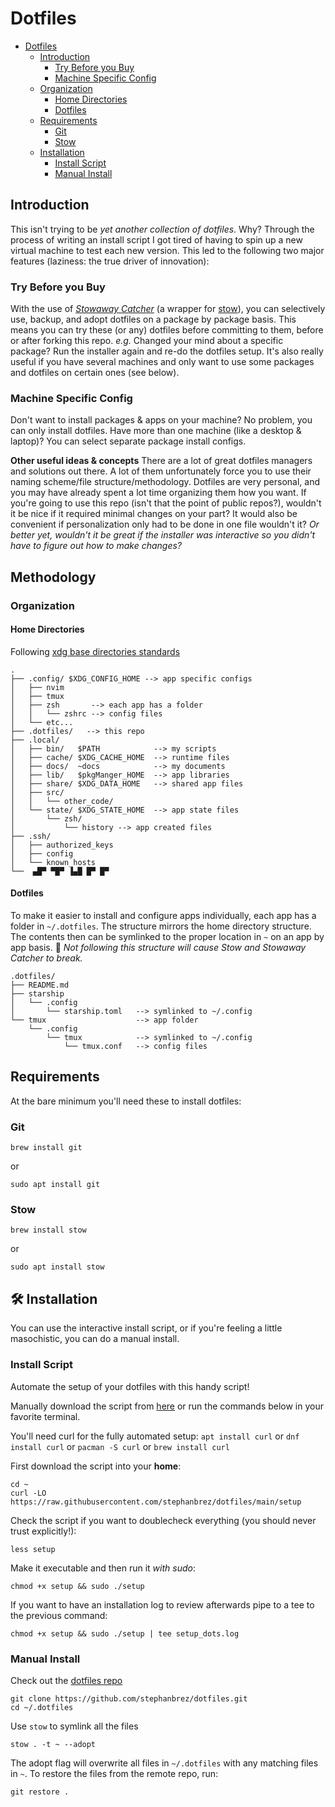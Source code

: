 # Dotfiles

- [Dotfiles](#dotfiles)
  * [Introduction](#introduction)
    + [Try Before you Buy](#try-before-you-buy)
    + [Machine Specific Config](#machine-specific-config)
  * [Organization](#organization)
    + [Home Directories](#home-directories)
    + [Dotfiles](#dotfiles-1)
  * [Requirements](#requirements)
    + [Git](#git)
    + [Stow](#stow)
  * [Installation](#installation)
    + [Install Script](#install-script)
    + [Manual Install](#manual-install)


## Introduction

This isn't trying to be *yet another collection of dotfiles*. Why? Through the process of writing an install script I got tired of having to spin up a new virtual machine to test each new version. This led to the following two major features (laziness: the true driver of innovation):

### Try Before you Buy
With the use of [*Stowaway Catcher*](https://github.com/stephanbrez/dotfiles/blob/main/bin/stowaway-check) (a wrapper for [stow](https://www.gnu.org/software/stow/)), you can selectively use, backup, and adopt dotfiles on a package by package basis. This means you can try these (or any) dotfiles before committing to them, before or after forking this repo. *e.g.* Changed your mind about a specific package? Run the installer again and re-do the dotfiles setup. It's also really useful if you have several machines and only want to use some packages and dotfiles on certain ones (see below).

### Machine Specific Config
Don't want to install packages & apps on your machine? No problem, you can only install dotfiles.
Have more than one machine (like a desktop & laptop)? You can select separate package install configs.

**Other useful ideas & concepts**
There are a lot of great dotfiles managers and solutions out there. A lot of them unfortunately force you to use their naming scheme/file structure/methodology. Dotfiles are very personal, and you may have already spent a lot time organizing them how you want. If you're going to use this repo (isn't that the point of public repos?), wouldn't it be nice if it required minimal changes on your part? It would also be convenient if personalization only had to be done in one file wouldn't it? *Or better yet, wouldn't it be great if the installer was interactive so you didn't have to figure out how to make changes?*

## Methodology


### Organization

#### Home Directories

Following [xdg base directories standards](https://specifications.freedesktop.org/basedir-spec/basedir-spec-latest.html)

```
.
├── .config/ $XDG_CONFIG_HOME --> app specific configs
│   ├── nvim
│   ├── tmux
│   ├── zsh       --> each app has a folder
│   │   └── zshrc --> config files
│   └── etc...
├── .dotfiles/   --> this repo
├── .local/
│   ├── bin/   $PATH            --> my scripts
│   ├── cache/ $XDG_CACHE_HOME  --> runtime files
│   ├── docs/  ~docs            --> my documents
│   ├── lib/   $pkgManger_HOME  --> app libraries
│   ├── share/ $XDG_DATA_HOME   --> shared app files
│   ├── src/
│   │   └── other_code/
│   └── state/ $XDG_STATE_HOME  --> app state files
│       └── zsh/
│           └── history --> app created files
├── .ssh/
│   ├── authorized_keys
│   ├── config
│   └── known_hosts
└──  ▄█▀ ▀█▀ ▐▄█ █▀ █▀
```

#### Dotfiles

To make it easier to install and configure apps individually, each app has a folder in `~/.dotfiles`. The structure mirrors the home directory structure. The contents then can be symlinked to the proper location in `~` on an app by app basis.
🚨 *Not following this structure will cause Stow and Stowaway Catcher to break.*

```
.dotfiles/
├── README.md
├── starship
│   └── .config
│       └── starship.toml   --> symlinked to ~/.config
└── tmux                    --> app folder
    └── .config
        └── tmux            --> symlinked to ~/.config
            └── tmux.conf   --> config files
```

## Requirements

At the bare minimum you'll need these to install dotfiles:

### Git

```
brew install git
```

or

```
sudo apt install git
```

### Stow

```
brew install stow
```

or

```
sudo apt install stow
```

## 🛠️ Installation
You can use the interactive install script, or if you're feeling a little masochistic, you can do a manual install.

### Install Script
Automate the setup of your dotfiles with this handy script!

Manually download the script from [here](https://github.com/stephanbrez/dotfiles/blob/main/install.sh) or run the commands below in your favorite terminal.

You'll need curl for the fully automated setup:
`apt install curl` or `dnf install curl` or `pacman -S curl` or `brew install curl`

First download the script into your **home**:
```
cd ~
curl -LO https://raw.githubusercontent.com/stephanbrez/dotfiles/main/setup
```

Check the script if you want to doublecheck everything (you should never trust explicitly!):
```
less setup
```

Make it executable and then run it *with sudo*:
```
chmod +x setup && sudo ./setup
```

If you want to have an installation log to review afterwards pipe to a tee to the previous command:
```
chmod +x setup && sudo ./setup | tee setup_dots.log
```

### Manual Install

Check out the [dotfiles repo](https://github.com/stephanbrez/dotfiles)

```
git clone https://github.com/stephanbrez/dotfiles.git
cd ~/.dotfiles
```

Use `stow` to symlink all the files

```
stow . -t ~ --adopt
```

The adopt flag will overwrite all files in `~/.dotfiles` with any matching files in `~`. To restore the files from the remote repo, run:

```
git restore .
```
